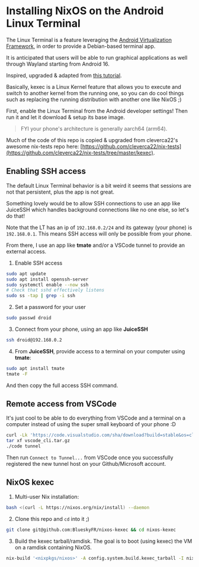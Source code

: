 # Installing NixOS on the Android Linux Terminal

The Linux Terminal is a feature leveraging the [Android Virtualization Framework](https://source.android.com/docs/core/virtualization), in order to provide a Debian-based terminal app.

It is anticipated that users will be able to run graphical applications as well through Wayland starting from Android 16.

Inspired, upgraded & adapted from [this tutorial](https://blog.korfuri.fr/posts/2022/08/nixos-on-an-oracle-free-tier-ampere-machine/).

Basically, kexec is a Linux Kernel feature that allows you to execute and
switch to another kernel from the running one, so you can do cool things such
as replacing the running distribution with another one like NixOS ;)

First, enable the Linux Terminal from the Android developer settings!
Then run it and let it download & setup its base image.

> FYI your phone's architecture is generally aarch64 (arm64).

Much of the code of this repo is copied & upgraded from cleverca22's awesome nix-tests repo here: [https://github.com/cleverca22/nix-tests](https://github.com/cleverca22/nix-tests/tree/master/kexec).

## Enabling SSH access

The default Linux Terminal behavior is a bit weird it seems that sessions
are not that persistent, plus the app is not great.

Something lovely would be to allow SSH connections to use an app like JuiceSSH which handles background connections like no one else, so let's do that!

Note that the LT has an ip of `192.168.0.2/24` and its gateway (your phone) is `192.168.0.1`. This means SSH access will only be possible from your phone.

From there, I use an app like **tmate** and/or a VSCode tunnel to provide an external access.

1. Enable SSH access
```bash
sudo apt update
sudo apt install openssh-server
sudo systemctl enable --now ssh
# Check that sshd effectively listens
sudo ss -tap | grep -i ssh
```

2. Set a password for your user
```bash
sudo passwd droid
```

3. Connect from your phone, using an app like **JuiceSSH**
```bash
ssh droid@192.168.0.2
```

4. From **JuiceSSH**, provide access to a terminal on your computer using **tmate**:
```bash
sudo apt install tmate
tmate -F
```
And then copy the full access SSH command.

## Remote access from VSCode

It's just cool to be able to do everything from VSCode and a terminal
on a computer instead of using the super small keyboard of your phone :D

```bash
curl -Lk 'https://code.visualstudio.com/sha/download?build=stable&os=cli-alpine-arm64' --output vscode_cli.tar.gz
tar xf vscode_cli.tar.gz
./code tunnel
```

Then run `Connect to Tunnel...` from VSCode once you successfully registered the new tunnel host on your Github/Microsoft account.

## NixOS kexec

1. Multi-user Nix installation:
```bash
bash <(curl -L https://nixos.org/nix/install) --daemon
```

2. Clone this repo and `cd` into it ;)
```bash
git clone git@github.com:BlueskyFR/nixos-kexec && cd nixos-kexec
```

3. Build the kexec tarball/ramdisk.
The goal is to boot (using kexec) the VM on a ramdisk containing NixOS.
```bash
nix-build '<nixpkgs/nixos>' -A config.system.build.kexec_tarball -I nixos-config=./main.nix

```
